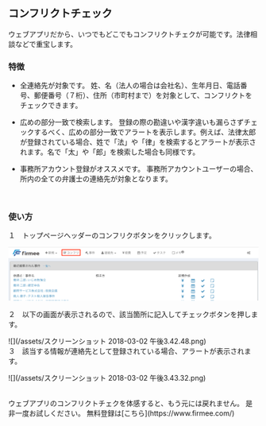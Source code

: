 ## コンフリクトチェック

ウェブアプリだから、いつでもどこでもコンフリクトチェクが可能です。法律相談などで重宝します。<br>

### 特徴

* 全連絡先が対象です。
姓、名（法人の場合は会社名）、生年月日、電話番号、郵便番号（７桁）、住所（市町村まで）を対象として、コンフリクトをチェックできます。

* 広めの部分一致で検索します。
登録の際の勘違いや漢字違いも漏らさずチェックするべく、広めの部分一致でアラートを表示します。例えば、法律太郎が登録されている場合、姓で「法」や「律」を検索するとアラートが表示されます。名で「太」や「郎」を検索した場合も同様です。

* 事務所アカウント登録がオススメです。
事務所アカウントユーザーの場合、所内の全ての弁護士の連絡先が対象となります。
<br>

### 使い方



１　トップページヘッダーのコンフリクボタンをクリックします。

![](/assets/コンフリ.png)
<br>

２　以下の画面が表示されるので、該当箇所に記入してチェックボタンを押します。

![](/assets/スクリーンショット 2018-03-02 午後3.42.48.png)
<br>
３　該当する情報が連絡先として登録されている場合、アラートが表示されます。

![](/assets/スクリーンショット 2018-03-02 午後3.43.32.png)

<br>
ウェブアプリのコンフリクトチェクを体感すると、もう元には戻れません。  
是非一度お試しください。
無料登録は[こちら](https://www.firmee.com/)



